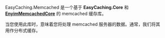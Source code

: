 EasyCaching.Memcached 是一个基于 **EasyCaching.Core** 和 **[EnyimMemcachedCore](https://github.com/cnblogs/EnyimMemcachedCore)** 的 memcached 缓存库。

当您使用此库时，意味着您将处理 memcached 服务器的数据。通常，我们将其用作分布式缓存。
